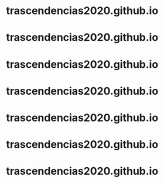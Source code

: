 # trascendencias2020.github.io
# trascendencias2020.github.io
# trascendencias2020.github.io
# trascendencias2020.github.io
# trascendencias2020.github.io
# trascendencias2020.github.io
# trascendencias2020.github.io
